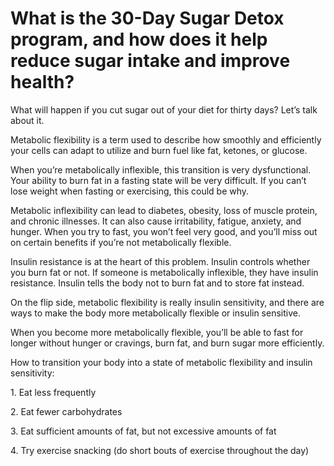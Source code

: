 # What is the 30-Day Sugar Detox program, and how does it help reduce sugar intake and improve health?

What will happen if you cut sugar out of your diet for thirty days? Let’s talk about it.

Metabolic flexibility is a term used to describe how smoothly and efficiently your cells can adapt to utilize and burn fuel like fat, ketones, or glucose.

When you’re metabolically inflexible, this transition is very dysfunctional. Your ability to burn fat in a fasting state will be very difficult. If you can’t lose weight when fasting or exercising, this could be why.

Metabolic inflexibility can lead to diabetes, obesity, loss of muscle protein, and chronic illnesses. It can also cause irritability, fatigue, anxiety, and hunger. When you try to fast, you won’t feel very good, and you’ll miss out on certain benefits if you’re not metabolically flexible.

Insulin resistance is at the heart of this problem. Insulin controls whether you burn fat or not. If someone is metabolically inflexible, they have insulin resistance. Insulin tells the body not to burn fat and to store fat instead.

On the flip side, metabolic flexibility is really insulin sensitivity, and there are ways to make the body more metabolically flexible or insulin sensitive.

When you become more metabolically flexible, you’ll be able to fast for longer without hunger or cravings, burn fat, and burn sugar more efficiently.

How to transition your body into a state of metabolic flexibility and insulin sensitivity:

1\. Eat less frequently

2\. Eat fewer carbohydrates

3\. Eat sufficient amounts of fat, but not excessive amounts of fat

4\. Try exercise snacking (do short bouts of exercise throughout the day)